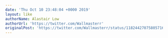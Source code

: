 ```yaml
---
date: 'Thu Oct 10 23:48:04 +0000 2019'
layout: like
authorName: Alastair Low
authorUrl: 'https://twitter.com/Wallmasterr'
originalPost: 'https://twitter.com/Wallmasterr/status/1182442707580571650'
---
```

